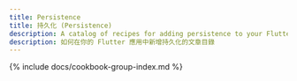 ```yaml
---
title: Persistence
title: 持久化 (Persistence)
description: A catalog of recipes for adding persistence to your Flutter app.
description: 如何在你的 Flutter 應用中新增持久化的文章目錄
---
```


{% include docs/cookbook-group-index.md %}

